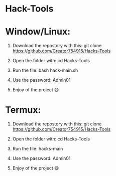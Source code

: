 # Hack-Tools


# Window/Linux:

1) Download the repostory with this: git clone https://github.com/Creator754915/Hacks-Tools

2) Open the folder with: cd Hacks-Tools

3) Run the file: bash hack-main.sh

4) Use the password: Admin01

5) Enjoy of the project 😄


# Termux:

1) Download the repostory with this: git clone https://github.com/Creator754915/Hacks-Tools

2) Open the folder with: cd Hacks-Tools

3) Run the file: hacks-main

4) Use the password: Admin01

5) Enjoy of the project 😄
